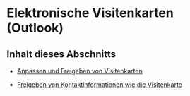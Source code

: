 
# Elektronische Visitenkarten (Outlook)

## Inhalt dieses Abschnitts


- [Anpassen und Freigeben von Visitenkarten](d29fd962-ea5f-040d-e9af-e8ab70595832.md)
    
- [Freigeben von Kontaktinformationen wie die Visitenkarte](57218e2f-a6fd-bd52-0065-b8ff8b480d3c.md)
    
